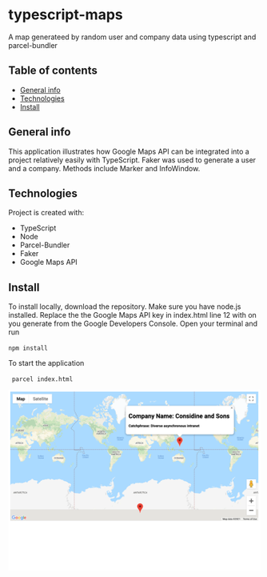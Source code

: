 # typescript-maps

A map generateed by random user and company data using typescript and parcel-bundler

## Table of contents

- [General info](#general-info)
- [Technologies](#technologies)
- [Install](#install)

## General info

This application illustrates how Google Maps API can be integrated into a project relatively easily with TypeScript. Faker was used to generate a user and a company. Methods include Marker and InfoWindow.

## Technologies

Project is created with:

- TypeScript
- Node
- Parcel-Bundler
- Faker
- Google Maps API

## Install

To install locally, download the repository. Make sure you have node.js installed. Replace the the Google Maps API key in index.html line 12 with on you generate from the Google Developers Console. Open your terminal and run

`npm install`

To start the application

` parcel index.html`

![Image1 PNG](./Public/images/image1.png)

